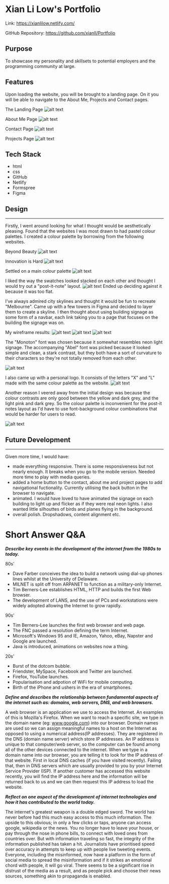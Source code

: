 # Xian Li Low's Portfolio


 Link: https://xianlilow.netlify.com/

 GitHub Repository: https://github.com/xianll/Portfolio
 
 ## Purpose 
 To showcase my personality and skillsets to potential employers and the programming community at large. 

 ## Features
Upon loading the website, you will be brought to a landing page. On it you will be able to navigate to the About Me, Projects and Contact pages.

The Landing Page
![alt text](docs/svg/landing_page.png "Landing Page")

About Me Page
![alt text](docs/svg/about_me.png "About Me Page")

Contact Page
![alt text](docs/svg/contact.png "Contact Page")

Projects Page
![alt text](docs/svg/projects.png "Projects Page")

## Tech Stack
* html
* css
* GitHub
* Netlify
* Formspree
* Figma 
  

## Design
---
Firstly, I went around looking for what I thought would be aesthetically pleasing. Found that the websites I was most drawn to had pastel colour palettes. I created a colour palette by borrowing from the following websites. 

Beyond Beauty
![alt text](docs/inspo/beyond_beauty.png "Beyond Beauty | The Revolution of Desire")

Innovation is Hard
![alt text](docs/inspo/innovation.png "Innovation is Hard")

Settled on a main colour palette
![alt text](docs/inspo/swatches.png "Swatches")

I liked the way the swatches looked stacked on each other and thought I would try out a "post-it-note" layout.
![alt text](docs/inspo/early_design.png "An earlier design")
Ended up deciding against it because it was too flat.  

I've always admired city skylines and thought it would be fun to recreate "Melbourne". Came up with a few towers in Figma and decided to layer them to create a skyline. I then thought about using building signage as some form of a navbar, each link taking you to a page that focuses on the building the signage was on.

My wireframe results:
![alt text](docs/inspo/yellow.png "Evolution of buildings")
![alt text](docs/inspo/eureka.png "Evolution of buildings")
![alt text](docs/svg/wireframes.png "Wireframes")

The "Monoton" font was chosen because it somewhat resembles neon light signage. The accompanying "Abel" font was picked because it looked simple and clean, a stark contrast, but they both have a sort of curvature to their characters so they're not totally removed from each other.

![alt text](docs/inspo/font_choice.png "Font choices and pairings")

I also came up with a personal logo. It consists of the letters "X" and "L" made with the same colour palette as the website.
![alt text](docs/inspo/logo_evolution.png "Evolution of logos")


Another reason I veered away from the initial design was because the colour contrasts are only good between the yellow and dark grey, and the light pink and dark grey. So the colour palette is inconvenient for the post-it notes layout as I'd have to use font-background colour combinations that would be harder for users to read.

![alt text](docs/inspo/colour_check.png "Colour checks")

## Future Development
---
Given more time, I would have:
* made everything responsive. There is some responsiveness but not nearly enough. It breaks when you go to the mobile version. Needed more time to play with media queries.
* added a home button to the contact, about me and project pages to add navigational fuctionality. Currently utilising the back button in the browser to navigate.
* animated. I would have loved to have animated the signage on each building to light up and flicker as if they were real neon lights. I also wanted little silhouttes of birds and planes flying in the background. 
* overall polish. Dropshadows, content alignment etc.

# Short Answer Q&A
**_Describe key events in the development of the internet from the 1980s to today._**

80s'
* Dave Farber conceives the idea to build a network using dial-up phones lines whilst at the University of Delaware. 
* MILNET is split off from ARPANET to function as a military-only Internet.
* Tim Berners-Lee establishes HTML, HTTP  and builds the first Web browser. 
* The development of LANS, and the  use of PCs and workstations were widely adopted allowing the Internet to grow rapidly.

90s'
* Tim Berners-Lee launches the first web browser and web page. 
* The FNC passed a resolution defining the term Internet. 
* Microsoft's Windows 95 and IE, Amazon, Yahoo, eBay, Napster and Google are launched.
*  Java is introduced, animations on websites now a thing.

20s'
* Burst of the dotcom bubble.
* Friendster, MySpace, Facebook and Twitter are launched.
* Firefox, YouTube launches.
* Popularisation and adpotion of WiFi for mobile computing.
* Birth of the iPhone and ushers in the era of smartphones.


**_Define and describes the relationship between fundamental aspects of the internet such as: domains, web servers, DNS, and web browsers._**

A web browser is an application we use to access the Internet. An examples of this is Mozilla's Firefox. When we want to reach a specific site, we type in the domain name (eg: www.google.com) into our browser. Domain names are used so we can assign meaningful names to a host on the Internet as opposed to using a numerical address(IP addresses). They are registered in the DNS (domain name server) which store IP addresses. An IP address is unique to that computer/web server, so the computer can be found among all of the other devices connected to the internet.  When we type in a domain name into our browser, you are telling it to look for the IP address of that website. First in local DNS caches (if you have visited recently). Failing that, then in DNS servers which are usually provided to you by your Internet Service Provider (ISP). If another customer has accessed this website recently, you will find the IP address here and the information will be returned back to us and we can then request this IP address to load the website. 


**_Reflect on one aspect of the development of internet technologies and how it has contributed to the world today._**

The internet's greatest weapon is a double edged sword. The world has never before had this much easy access to this much information. The upside to this obvious; in only a few clicks or taps, anyone can access google, wikipedia or the news. You no longer have to leave your house, or pay through the nose in phone bills, to connect with loved ones from countries over. But with information traveling so fast, the integrity of the information published has taken a hit. Journalists have prioritised speed over accuracy in attempts to keep up with people live tweeting events. Everyone, including the misinformed, now have a platform in the form of social media to spread the misinformation and if it strikes an emotional chord with people, it will go viral. There seems to be a significant rise in distrust of the media as a result, and as people pick and choose their news sources, something akin to  propaganda is enabled. 